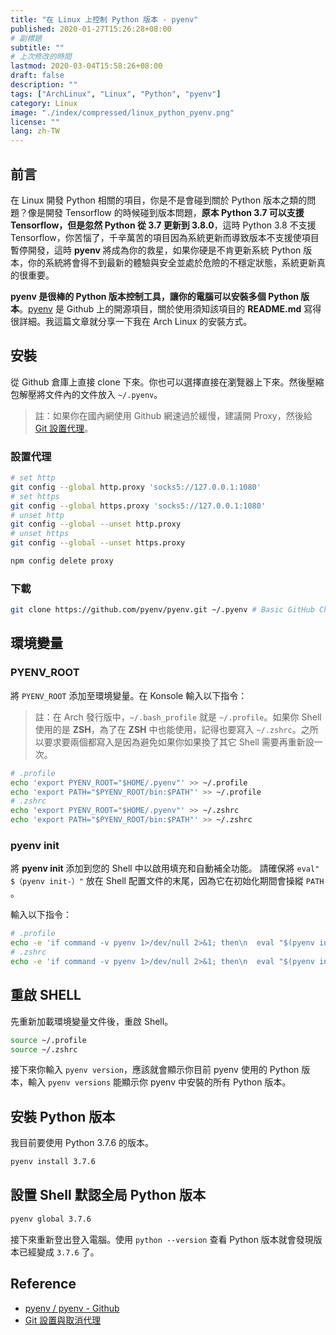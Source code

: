 ```yaml
---
title: "在 Linux 上控制 Python 版本 - pyenv"
published: 2020-01-27T15:26:28+08:00
# 副標題
subtitle: ""
# 上次修改的時間
lastmod: 2020-03-04T15:58:26+08:00
draft: false
description: ""
tags: ["ArchLinux", "Linux", "Python", "pyenv"]
category: Linux
image: "./index/compressed/linux_python_pyenv.png"
license: ""
lang: zh-TW
---
```

<!--2020/01/27 edited by Huang Po-Hsun-->

## 前言

在 Linux 開發 Python 相關的項目，你是不是會碰到關於 Python 版本之類的問題？像是開發 Tensorflow 的時候碰到版本問題，**原本 Python 3.7 可以支援 Tensorflow，但是忽然 Python 從 3.7 更新到 3.8.0**，這時 Python 3.8 不支援 Tensorflow，你苦惱了，千辛萬苦的項目因為系統更新而導致版本不支援使項目暫停開發，這時 **pyenv** 將成為你的救星，如果你硬是不肯更新系統 Python 版本，你的系統將會得不到最新的體驗與安全並處於危險的不穩定狀態，系統更新真的很重要。

**pyenv 是很棒的 Python 版本控制工具，讓你的電腦可以安裝多個 Python 版本**。[pyenv](https://github.com/pyenv/pyenv) 是 Github 上的開源項目，關於使用須知該項目的 **README.md** 寫得很詳細。我這篇文章就分享一下我在 Arch Linux 的安裝方式。

## 安裝

從 Github 倉庫上直接 clone 下來。你也可以選擇直接在瀏覽器上下來。然後壓縮包解壓將文件內的文件放入 `~/.pyenv`。

> 註：如果你在國內網使用 Github 網速過於緩慢，建議開 Proxy，然後給 [Git 設置代理](https://gist.github.com/laispace/666dd7b27e9116faece6)。

### 設置代理

```zsh
# set http
git config --global http.proxy 'socks5://127.0.0.1:1080'
# set https
git config --global https.proxy 'socks5://127.0.0.1:1080'
# unset http
git config --global --unset http.proxy
# unset https
git config --global --unset https.proxy

npm config delete proxy
```

### 下載

```zsh
git clone https://github.com/pyenv/pyenv.git ~/.pyenv # Basic GitHub Checkout
```

## 環境變量

### PYENV_ROOT

將 `PYENV_ROOT` 添加至環境變量。在 Konsole 輸入以下指令：

> 註：在 Arch 發行版中，`~/.bash_profile` 就是 `~/.profile`。如果你 Shell 使用的是 **ZSH**，為了在 **ZSH** 中也能使用，記得也要寫入 `~/.zshrc`。之所以要求要兩個都寫入是因為避免如果你如果換了其它 Shell 需要再重新設一次。

```zsh
# .profile
echo 'export PYENV_ROOT="$HOME/.pyenv"' >> ~/.profile
echo 'export PATH="$PYENV_ROOT/bin:$PATH"' >> ~/.profile
# .zshrc
echo 'export PYENV_ROOT="$HOME/.pyenv"' >> ~/.zshrc
echo 'export PATH="$PYENV_ROOT/bin:$PATH"' >> ~/.zshrc
```

### pyenv init

將 **pyenv init** 添加到您的 Shell 中以啟用填充和自動補全功能。 請確保將 `eval" $（pyenv init-）"` 放在 Shell 配置文件的末尾，因為它在初始化期間會操縱 `PATH` 。

輸入以下指令：

```zsh
# .profile
echo -e 'if command -v pyenv 1>/dev/null 2>&1; then\n  eval "$(pyenv init -)"\nfi' >> ~/.profile
# .zshrc
echo -e 'if command -v pyenv 1>/dev/null 2>&1; then\n  eval "$(pyenv init -)"\nfi' >> ~/.zshrc
```

## 重啟 SHELL

先重新加載環境變量文件後，重啟 Shell。

```zsh
source ~/.profile
source ~/.zshrc
```

接下來你輸入 `pyenv version`，應該就會顯示你目前 pyenv 使用的 Python 版本，輸入 `pyenv versions` 能顯示你 pyenv 中安裝的所有 Python 版本。

## 安裝 Python 版本

我目前要使用 Python 3.7.6 的版本。

```zsh
pyenv install 3.7.6
```

## 設置 Shell 默認全局 Python 版本

```zsh
pyenv global 3.7.6
```

接下來重新登出登入電腦。使用 `python --version` 查看 Python 版本就會發現版本已經變成 `3.7.6` 了。


## Reference

- [pyenv / pyenv - Github](https://github.com/pyenv/pyenv)
- [Git 設置與取消代理](https://gist.github.com/laispace/666dd7b27e9116faece6)